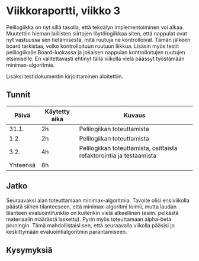 # Viikkoraportti, viikko 3

Pelilogiikka on nyt sillä tasolla, että tekoälyn implementoiminen voi alkaa. Muutettiin hieman laillisten siirtojen löytölogiikkaa siten, että nappulat ovat nyt vastuussa sen tietämisestä, mitä ruutuja ne kontrolloivat. Tämän jälkeen board tarkistaa, voiko kontrolloituun ruutuun liikkua. Lisäsin myös testit pelilogiikalle Board-luokassa ja jokaisen nappulan kontrolloitujen ruutujen etsimiselle. En valitettavasti ehtinyt tällä viikolla vielä päässyt työstämään minimax-algoritmia. 

Lisäksi testidokumentin kirjoittaminen aloitettiin.

## Tunnit

| Päivä | Käytetty aika | Kuvaus |
| ----- | ------------- | ------ |
| 31.1.  | 2h            | Pelilogiikan toteuttamista |
| 1.2.  | 2h            | Pelilogiikan toteuttamista |
| 3.2.  | 4h            | Pelilogiikan toteuttamista, osittaista refaktorointia ja testaamista |
| Yhteensä | 8h         |        |

## Jatko

Seuraavaksi alan toteuttamaan minimax-algoritmia. Tavoite olisi ensiviikolla päästä siihen tilanteeseen, että minimax-algoritmi toimii, mutta laudan tilanteen evaluointifunktio on kuitenkin vielä alkeellinen (esim. pelkästä materiaalin määrästä laskettu). Pyrin myös toteuttamaan alpha-beta pruningin. Tämä mahdollistaisi sen, että seuraavalla viikolla pääsisi jo keskittymään evaluointialgoritmin parantamiseen.

## Kysymyksiä